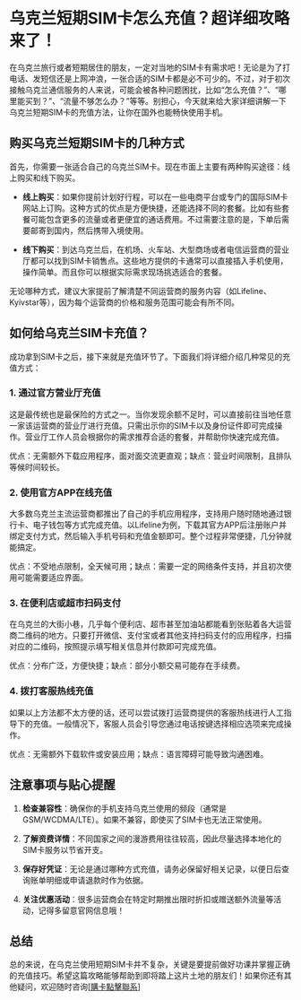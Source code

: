 # 乌克兰短期SIM卡怎么充值？超详细攻略来了！

在乌克兰旅行或者短期居住的朋友，一定对当地的SIM卡有需求吧！无论是为了打电话、发短信还是上网冲浪，一张合适的SIM卡都是必不可少的。不过，对于初次接触乌克兰通信服务的人来说，可能会被各种问题困扰，比如“怎么充值？”、“哪里能买到？”、“流量不够怎么办？”等等。别担心，今天就来给大家详细讲解一下乌克兰短期SIM卡的充值方法，让你在国外也能畅快使用手机。

## 购买乌克兰短期SIM卡的几种方式

首先，你需要一张适合自己的乌克兰SIM卡。现在市面上主要有两种购买途径：线上购买和线下购买。

- **线上购买**：如果你提前计划好行程，可以在一些电商平台或专门的国际SIM卡网站上订购。这种方式的优点是方便快捷，还能选择不同的套餐。比如有些套餐可能包含更多的流量或者更便宜的通话费用。不过需要注意的是，下单后需要邮寄到国内，然后携带入境使用。
  
- **线下购买**：到达乌克兰后，在机场、火车站、大型商场或者电信运营商的营业厅都可以找到SIM卡销售点。这些地方提供的卡通常可以直接插入手机使用，操作简单。而且你可以根据实际需求现场挑选适合的套餐。

无论哪种方式，建议大家提前了解清楚不同运营商的服务内容（如Lifeline、Kyivstar等），因为每个运营商的价格和服务范围可能会有所不同。

## 如何给乌克兰SIM卡充值？

成功拿到SIM卡之后，接下来就是充值环节了。下面我们将详细介绍几种常见的充值方式：

### 1. 通过官方营业厅充值

这是最传统也是最保险的方式之一。当你发现余额不足时，可以直接前往当地任意一家该运营商的营业厅进行充值。只需出示你的SIM卡以及身份证件即可完成操作。营业厅工作人员会根据你的需求推荐合适的套餐，并帮助你快速完成充值。

优点：无需额外下载应用程序，面对面交流更直观；缺点：营业时间限制，且排队等候时间较长。

### 2. 使用官方APP在线充值

大多数乌克兰主流运营商都推出了自己的手机应用程序，支持用户随时随地通过银行卡、电子钱包等方式完成充值。以Lifeline为例，下载其官方APP后注册账户并绑定支付方式，然后输入手机号码和充值金额即可。整个过程非常便捷，几分钟就能搞定。

优点：不受地点限制，全天候可用；缺点：需要一定的网络条件支持，并且初次使用可能需要适应界面。

### 3. 在便利店或超市扫码支付

在乌克兰的大街小巷，几乎每个便利店、超市甚至加油站都能看到张贴着各大运营商二维码的地方。只要打开微信、支付宝或者其他支持扫码支付的应用程序，扫描对应的二维码，按照提示填写相关信息并付款即可完成充值。

优点：分布广泛，方便快捷；缺点：部分小额交易可能存在手续费。

### 4. 拨打客服热线充值

如果以上方法都不太方便的话，还可以尝试拨打运营商提供的客服热线进行人工指导下的充值。一般情况下，客服人员会引导您通过电话按键选择相应选项来完成操作。

优点：无需额外下载软件或安装应用；缺点：语言障碍可能导致沟通困难。

## 注意事项与贴心提醒

1. **检查兼容性**：确保你的手机支持乌克兰使用的频段（通常是GSM/WCDMA/LTE）。如果不兼容，即使买了SIM卡也无法正常使用。

2. **了解资费详情**：不同国家之间的漫游费用往往较高，因此尽量选择本地化的SIM卡服务以节省开支。

3. **保存好凭证**：无论是通过哪种方式充值，请务必保留好相关记录，以便日后查询账单明细或申请退款时作为依据。

4. **关注优惠活动**：很多运营商会在特定时期推出限时折扣或赠送额外流量等活动，记得多留意官网信息哦！

## 总结

总的来说，在乌克兰使用短期SIM卡并不复杂，关键是要提前做好功课并掌握正确的充值技巧。希望这篇攻略能够帮助到即将踏上这片土地的朋友们！如果你还有其他疑问，欢迎随时咨询[[購卡點擊聯系](https://t.me/s/esim1088)]
